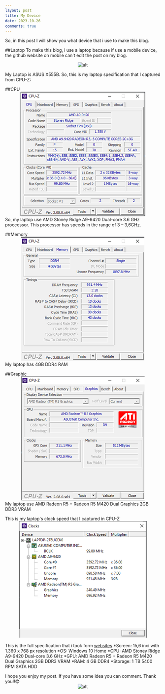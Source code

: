 ```yaml
---
layout: post
title: My Device
date: 2023-10-26
comments: true
---
```

So, in this post I will show you what device that i use to make this blog.

##Laptop
To make this blog, i use a laptop because if use a mobile device, the github website on mobile can't edit the post on my blog.

<span style="display:block;text-align:center">![alt](https://beritawarganet.com/wp-content/uploads/2021/07/Asus-X555b-Spesifikasi-Gahar-Laptop-5-Jutaan.jpg)</span>

My Laptop is ASUS X555B. So, this is my laptop specification that I captured from CPU-Z:

##CPU
<span style="display:block;text-align:center">![alt](assets/img/myDevice/CPU.PNG)</span>
So, my laptop use AMD Stoney Ridge A9-9420 Dual-core 3.6 GHz proccessor. This processor has speeds in the range of 3 – 3,6GHz.

##Memory
<span style="display:block;text-align:center">![alt](assets/img/myDevice/memory.PNG)</span>
My laptop has 4GB DDR4 RAM 

##Graphic
<span style="display:block;text-align:center">![alt](assets/img/myDevice/graphics.PNG)</span>
My laptop use AMD Radeon R5 + Radeon R5 M420 Dual Graphics 2GB DDR3 VRAM

This is my laptop's clock speed that I captured in CPU-Z
<span style="display:block;text-align:center">![alt](assets/img/myDevice/Clocks.PNG)</span>

This is the full specification that i took form [websites](https://beritawarganet.com/asus-x555b-spesifikasi/)
*Screen: 15,6 inci with 1.360 x 768 px resolution
*OS: Windows 10 Home
*CPU: AMD Stoney Ridge A9-9420 Dual-core 3.6 GHz
*GPU: AMD Radeon R5 + Radeon R5 M420 Dual Graphics 2GB DDR3 VRAM
*RAM: 4 GB DDR4
*Storage: 1 TB 5400 RPM SATA HDD

I hope you enjoy my post. If you have some idea you can comment. Thank you!!😎
<span style="display:block;text-align:center">![alt](https://media.tenor.com/images/b7fd31fcf8fe2c58187164c3e1fa60d2/tenor.gif)</span>
